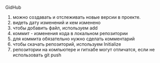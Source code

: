 GidHub
1. можно создавать и отслеживать новые версии в проекте.
2. видеть дату изменений и кем изменено
3. чтобы добавить файл, используем add
4. коммит - изменения кода в локальном репозитории
5. для коммита обязательно нужно сделать комментарий
6. чтобы скачать репозиторий, используем Initialize 
7. репозитории на компьютере и гитхабе могут отличатся, если не использовать git push

